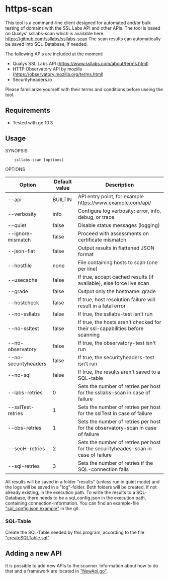 https-scan
============

This tool is a command-line client designed for automated and/or bulk testing of domains with
the SSL Labs API and other APIs. The tool is based on Qualys' ssllabs-scan which is available
here: https://github.com/ssllabs/ssllabs-scan 
The scan results can automatically be saved into SQL-Database, if needed.

The following APIs are included at the moment:

* Qualys SSL Labs API (https://www.ssllabs.com/about/terms.html)
* HTTP Observatory API by mozilla (https://observatory.mozilla.org/terms.html)
* Securityheaders.io

Please familiarize yourself with their terms and conditions before useing the tool. 



## Requirements

* Tested with go 10.3

## Usage 

SYNOPSIS
```
    ssllabs-scan [options]
```


<!---
Add to SYNOPSIS
-->

OPTIONS

| Option      | Default value | Description |
| ----------- | ------------- | ----------- |
| --api             | BUILTIN       | API entry point, for example https://www.example.com/api/ |
| --verbosity       | info          | Configure log verbosity: error, info, debug, or trace |
| --quiet           | false         | Disable status messages (logging) |
| --ignore-mismatch | false   | Proceed with assessments on certificate mismatch |
| --json-flat       | false         | Output results in flattened JSON format |
| --hostfile        | none          | File containing hosts to scan (one per line) |
| --usecache        | false         | If true, accept cached results (if available), else force live scan |
| --grade           | false         | Output only the hostname: grade |
| --hostcheck       | false         | If true, host resolution failure will result in a fatal error |
| --no-ssllabs         | false      | If true, the ssllabs-test isn't run |
| --no-ssltest  | false         | If true, the hosts aren't checked for their ssl-capabilities before scanning  |
| --no-observatory  | false         | If true, the observatory-test isn't run |
| --no-securityheaders  | false         | If true, the securityheaders-test isn't run |
| --no-sql  | false         | If true, the results aren't saved to a SQL-table |
| --labs-retries  | 0 | Sets the number of retries per host for the ssllabs-scan in case of failure |
| --sslTest-retries | 1 | Sets the number of retries per host for the sslTest in case of failure |
| --obs-retries  | 1 | Sets the number of retries per host for the observatory-scan in case of failure |
| --secH-retries | 2 | Sets the number of retries per host for the securityheades-scan in case of failure |
| --sql-retries  | 3 | Sets the number of retries if the SQL-connection fails |

All results will be saved in a folder "results" (unless run in quiet mode) and the logs will
be saved in a "log"-folder. Both folders will be created, if not already existing, in the 
execution path. To write the results to a SQL-Database, there needs to be a sql_config.json in
the execution path, containing connection-information. You can find an example-file 
["sql_config.json.example"](./sql_config.json.example) in the git.

### SQL-Table

Create the SQL-Table needed by this program, according to the file ["createSQLTable.sql"](./createSQLTable.sql)


## Adding a new API

It is possible to add new APIs to the scanner. Information about how to do that and a framework are 
located in ["NewApi.go"](./NewApi.go.example).      


